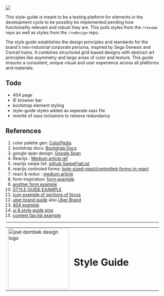 <img class="img-responsive" src="https://joeldom.github.io/asset/images/styleguide-banner.png" style="margin: -1px 0 0 0">

This style-guide is meant to be a testing platform for elements in the development cycle to be possibly be implemented pending how functionality relevant and robust they are. This pulls styles from the `/resume` repo as well as styles from the `/redesign` repo.

The style guide establishes the design principles and standards for the brand's neo-industrial corporate persona, inspired by Sega Genesis and Conrail trains. It combines structured grid-based designs with abstract art principles like asymmetry and large areas of color and texture. This guide ensures a consistent, unique visual and user experience across all platforms and materials.


## Todo

* 404 page
* IE browser bar
* bootstrap element styling
* style-guide styles added as separate sass file
* rewrite of sass inclusions to remove redundancy

## References
1. color palette gen: [ColorPedia](http://veli.ee/colorpedia/?c=1ACCAB)
2. bootstrap docs: [Bootstrap Docs](https://getbootstrap.com/docs/3.3/css/#type)
3. google span design: [Google Span](https://design.google/library/span/)
4. Reactjs : [Medium article ref](https://medium.com/appdafuer/how-to-create-a-simple-swipeable-list-in-react-native-81b894ea5c4c)
4. reactjs swipe list: [github SwipeFlatList](https://github.com/fabfre/SwipeFlatList/tree/master)
5. reactjs controled forms: [byte-sized-react/controlled-forms-in-react](https://medium.com/byte-sized-react/controlled-forms-in-react-68e59362a119)
6. react & redux : [medium article](https://medium.com/@KondovAlexander/a-react-redux-introduction-e3fbcf209896)
7. form inspiration: [form example](https://effectiveinc.com/designing-for-the-emotions-of-healthcare/?utm_source=designing-for-the-emotions-twitter.mm.09.13.17&utm_medium=social&utm_campaign=Designing%20for%20the%20Emotions%20of%20Healthcare)
8. [another form example](http://focuslabllc.com/contact)
9. [STYLE GUIDE EXAMPLE](https://dribbble.com/shots/3284589-Frame-Style-Guide)
10. [icon example of sections of focus](https://polaris.shopify.com/)
11. [uber brand guide](https://dribbble.com/shots/2094092-Uber-Brand-Guide) also [Uber Brand](https://www.uber.design/)
12. [404 example](https://www.market-me.fr/product/barni-startup/)
13. [ui & style guide pins](https://www.pinterest.com/pin/168673948527182954/)
14. [content faq list example](https://add0n.com/audio-equalizer.html?version=0.1.0&type=install)

---


<table align="center" style="width:100% !important;">
  <tbody>
    <tr>
      <td>
        <img width="200px" height="200px" src="https://joeldom.github.io/asset/chip-logo.png" alt="joel dombek design logo"/>
      </td>
      <td style="width:300px !important;"><h1>Style Guide</h1></td>
    </tr>
  </tbody>
</table>
